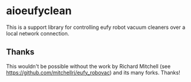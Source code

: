# aioeufyclean

This is a support library for controlling eufy robot vacuum cleaners over a local network connection.

## Thanks

This wouldn't be possible without the work by Richard Mitchell (see https://github.com/mitchellrj/eufy_robovac) and its many forks. Thanks!
